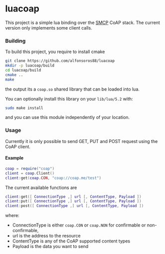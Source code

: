 # luacoap

This project is a simple lua binding over the 
[SMCP](https://github.com/darconeous/smcp) CoAP stack. The current version only 
implements some client calls.

### Building

To build this project, you require to install cmake

```bash
git clone https://github.com/alfonsoros88/luacoap
mkdir -p luacoap/build
cd luacoap/build
cmake ..
make
```

the output its a `coap.so` shared library that can be loaded into lua.

You can optionally install this library on your `lib/lua/5.2` with:

```bash
sudo make install
```

and you can use this module independently of your location.

### Usage

Currently it is only possible to send GET, PUT and POST request using the CoAP 
client.

#### Example

```lua
coap = require("coap")
client = coap.Client()
client:get(coap.CON, "coap://coap.me/test")
```

The current available functions are

```lua
client:get([ ConnectionType ,] url [, ContentType, Payload ])
client:put([ ConnectionType ,] url [, ContentType, Payload ])
client:post([ ConnectionType ,] url [, ContentType, Payload ])
```

where:

* ConnectionType is either `coap.CON` or `coap.NON` for confirmable or non-confirmable, 
* url is the address to the resource
* ContentType is any of the CoAP supported content types
* Payload is the data you want to send
